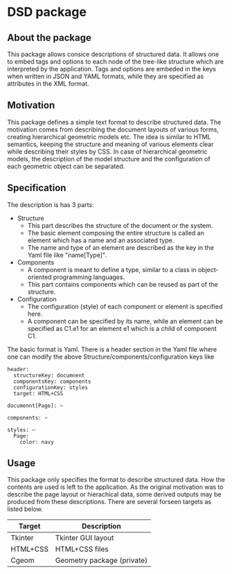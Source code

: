 # DSD package

## About the package
This package allows consice descriptions of structured data. It allows one to embed tags and options to each node of the tree-like structure which are interpreted by the application. Tags and options are embeded in the keys when written in JSON and YAML formats, while they are specified as attributes in the XML format.

## Motivation
This package defines a simple text format to describe structured data. The motivation comes from describing the document layouts of 
various forms, creating hierarchical geometric models etc. The idea is similar to HTML semantics, keeping the structure and
meaning of various elements clear while describing their styles by CSS. In case of hierarchical geometric models,
the description of the model structure and the configuration of each geometric object can be separated.

## Specification
The description is has 3 parts:
* Structure
  * This part describes the structure of the document or the system.
  * The basic element composing the entire structure is called an element which has a name and an associated type.
  * The name and type of an element are described as the key in the Yaml file like "name[Type]".
* Components
  * A component is meant to define a type, similar to a class in object-oriented programming languages. 
  * This part contains components which can be reused as part of the structure.
* Configuration
  * The configuration (style) of each component or element is specified here.
  * A component can be specified by its name, while an element can be specified as C1.e1 for an element e1 which is a child of component C1.

The basic format is Yaml. There is a header section in the Yaml file where one can modify the above Structure/components/configuration keys like

``` yaml: headerExample.yaml
header:
  structureKey: documnent
  componentsKey: components
  configurationKey: styles
  target: HTML+CSS
  
documennt[Page]: ~

components: ~

styles: ~
  Page:
    color: navy
```

## Usage
This package only specifies the format to describe structured data. How the contents are used is left to the application.
As the original motivation was to describe the page layout or hierachical data, some derived outputs may be produced from
these descriptions. There are several forseen targets as listed below.

| Target | Description |
| ------ | ----------- |
| Tkinter | Tkinter GUI layout |
| HTML+CSS | HTML+CSS files |
| Cgeom | Geometry package (private) |
